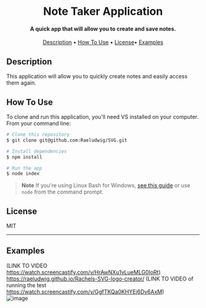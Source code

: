 <h1 align="center">
  <br>
 Note Taker Application
  <br>
</h1>

<h4 align="center">A quick app that will allow you to create and save notes.</h4>


<p align="center">
  <a href="#description">Description</a> •
  <a href="#how-to-use">How To Use</a> •
  <a href="#license">License</a>•
  <a href="#examples">Examples</a>
</p>




## Description
This application will allow you to quickly create notes and easily access them again.

## How To Use

To clone and run this application, you'll need VS installed on your computer. From your command line:

```bash
# Clone this repository
$ git clone git@github.com:Raeludwig/SVG.git

# Install dependencies
$ npm install

# Run the app
$ node index
```

> **Note**
> If you're using Linux Bash for Windows, [see this guide](https://www.howtogeek.com/261575/how-to-run-graphical-linux-desktop-applications-from-windows-10s-bash-shell/) or use `node` from the command prompt.

## License

MIT

---
## Examples
(LINK TO VIDEO https://watch.screencastify.com/v/HrAwNXu1vLueMLG0IoRt) https://raeludwig.github.io/Rachels-SVG-logo-creator/
(LINK TO VIDEO of running the test https://watch.screencastify.com/v/GgfTKQa0KHYEj6Dv6AxM)
<br>
![image](https://user-images.githubusercontent.com/118871515/222633402-ee1f125c-3e23-4c94-8e9e-d3d32fd14f8d.png)



